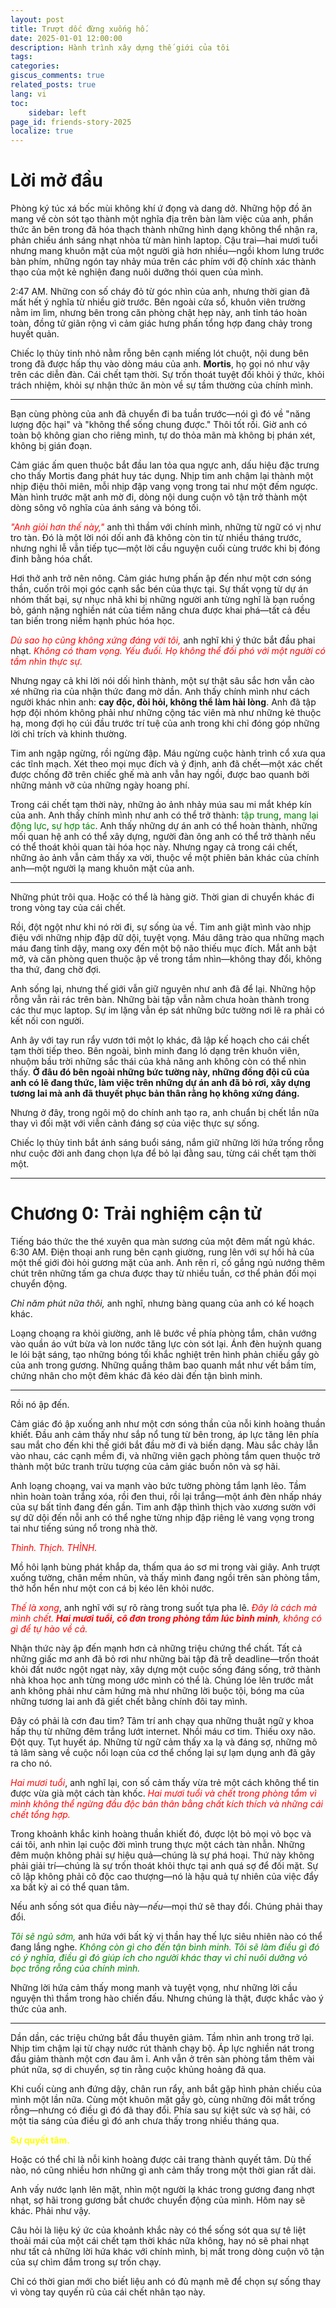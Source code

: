 ```yaml
---
layout: post
title: Trượt dốc đừng xuống hố.
date: 2025-01-01 12:00:00
description: Hành trình xây dựng thế giới của tôi
tags: 
categories: 
giscus_comments: true
related_posts: true
lang: vi
toc: 
    sidebar: left
page_id: friends-story-2025
localize: true
---
```


# Lời mở đầu

Phòng ký túc xá bốc mùi không khí ứ đọng và dang dở. Những hộp đồ ăn mang về còn sót tạo thành một nghĩa địa trên bàn làm việc của anh, phần thức ăn bên trong đã hóa thạch thành những hình dạng không thể nhận ra, phản chiếu ánh sáng nhạt nhòa từ màn hình laptop. Cậu trai—hai mươi tuổi nhưng mang khuôn mặt của một người già hơn nhiều—ngồi khom lưng trước bàn phím, những ngón tay nhảy múa trên các phím với độ chính xác thành thạo của một kẻ nghiện đang nuôi dưỡng thói quen của mình.

2:47 AM. Những con số cháy đỏ từ góc nhìn của anh, nhưng thời gian đã mất hết ý nghĩa từ nhiều giờ trước. Bên ngoài cửa sổ, khuôn viên trường nằm im lìm, nhưng bên trong căn phòng chật hẹp này, anh tỉnh táo hoàn toàn, đồng tử giãn rộng vì cảm giác hưng phấn tổng hợp đang chảy trong huyết quản.

Chiếc lọ thủy tinh nhỏ nằm rỗng bên cạnh miếng lót chuột, nội dung bên trong đã được hấp thụ vào dòng máu của anh. **Mortis**, họ gọi nó như vậy trên các diễn đàn. Cái chết tạm thời. Sự trốn thoát tuyệt đối khỏi ý thức, khỏi trách nhiệm, khỏi sự nhận thức ăn mòn về sự tầm thường của chính mình.

---
Bạn cùng phòng của anh đã chuyển đi ba tuần trước—nói gì đó về "năng lượng độc hại" và "không thể sống chung được." Thôi tốt rồi. Giờ anh có toàn bộ không gian cho riêng mình, tự do thỏa mãn mà không bị phán xét, không bị gián đoạn.

Cảm giác ấm quen thuộc bắt đầu lan tỏa qua ngực anh, dấu hiệu đặc trưng cho thấy Mortis đang phát huy tác dụng. Nhịp tim anh chậm lại thành một nhịp điệu thôi miên, mỗi nhịp đập vang vọng trong tai như một đếm ngược. Màn hình trước mặt anh mờ đi, dòng nội dung cuộn vô tận trở thành một dòng sông vô nghĩa của ánh sáng và bóng tối.

*<span style="color:red">"Anh giỏi hơn thế này,"</span>* anh thì thầm với chính mình, những từ ngữ có vị như tro tàn. Đó là một lời nói dối anh đã không còn tin từ nhiều tháng trước, nhưng nghi lễ vẫn tiếp tục—một lời cầu nguyện cuối cùng trước khi bị đóng đinh bằng hóa chất.

Hơi thở anh trở nên nông. Cảm giác hưng phấn ập đến như một cơn sóng thần, cuốn trôi mọi góc cạnh sắc bén của thực tại. Sự thất vọng từ dự án nhóm thất bại, sự nhục nhã khi bị những người anh từng nghĩ là bạn ruồng bỏ, gánh nặng nghiền nát của tiềm năng chưa được khai phá—tất cả đều tan biến trong niềm hạnh phúc hóa học.

*<span style="color:red">Dù sao họ cũng không xứng đáng với tôi,</span>* anh nghĩ khi ý thức bắt đầu phai nhạt. *<span style="color:red">Không có tham vọng. Yếu đuối. Họ không thể đối phó với một người có tầm nhìn thực sự.</span>*

Nhưng ngay cả khi lời nói dối hình thành, một sự thật sâu sắc hơn vẫn cào xé những rìa của nhận thức đang mờ dần. Anh thấy chính mình như cách người khác nhìn anh: **cay độc, đòi hỏi, không thể làm hài lòng**. Anh đã tập hợp đội nhóm không phải như những cộng tác viên mà như những kẻ thuộc hạ, mong đợi họ cúi đầu trước trí tuệ của anh trong khi chỉ đóng góp những lời chỉ trích và khinh thường.

Tim anh ngập ngừng, rồi ngừng đập. Máu ngừng cuộc hành trình cổ xưa qua các tĩnh mạch. Xét theo mọi mục đích và ý định, anh đã chết—một xác chết được chống đỡ trên chiếc ghế mà anh vẫn hay ngồi, được bao quanh bởi những mảnh vỡ của những ngày hoang phí.

Trong cái chết tạm thời này, những ảo ảnh nhảy múa sau mi mắt khép kín của anh. Anh thấy chính mình như anh có thể trở thành: <span style="color:green">tập trung</span>, <span style="color:green">mang lại động lực</span>, <span style="color:green">sự hợp tác</span>. Anh thấy những dự án anh có thể hoàn thành, những mối quan hệ anh có thể xây dựng, người đàn ông anh có thể trở thành nếu có thể thoát khỏi quan tài hóa học này. Nhưng ngay cả trong cái chết, những ảo ảnh vẫn cảm thấy xa vời, thuộc về một phiên bản khác của chính anh—một người lạ mang khuôn mặt của anh.

---
Những phút trôi qua. Hoặc có thể là hàng giờ. Thời gian di chuyển khác đi trong vòng tay của cái chết.

Rồi, đột ngột như khi nó rời đi, sự sống ùa về. Tim anh giật mình vào nhịp điệu với những nhịp đập dữ dội, tuyệt vọng. Máu dâng trào qua những mạch máu đang tỉnh dậy, mang oxy đến một bộ não thiếu mục đích. Mắt anh bật mở, và căn phòng quen thuộc ập về trong tầm nhìn—không thay đổi, không tha thứ, đang chờ đợi.

Anh sống lại, nhưng thế giới vẫn giữ nguyên như anh đã để lại. Những hộp rỗng vẫn rải rác trên bàn. Những bài tập vẫn nằm chưa hoàn thành trong các thư mục laptop. Sự im lặng vẫn ép sát những bức tường nơi lẽ ra phải có kết nối con người.

Anh ây với tay run rẩy vươn tới một lọ khác, đã lập kế hoạch cho cái chết tạm thời tiếp theo. Bên ngoài, bình minh đang ló dạng trên khuôn viên, nhuộm bầu trời những sắc thái của khả năng anh không còn có thể nhìn thấy. **Ở đâu đó bên ngoài những bức tường này, những đồng đội cũ của anh có lẽ đang thức, làm việc trên những dự án anh đã bỏ rơi, xây dựng tương lai mà anh đã thuyết phục bản thân rằng họ không xứng đáng.**

Nhưng ở đây, trong ngôi mộ do chính anh tạo ra, anh chuẩn bị chết lần nữa thay vì đối mặt với viễn cảnh đáng sợ của việc thực sự sống.

Chiếc lọ thủy tinh bắt ánh sáng buổi sáng, nắm giữ những lời hứa trống rỗng như cuộc đời anh đang chọn lựa để bỏ lại đằng sau, từng cái chết tạm thời một.




---
# Chương 0: Trải nghiệm cận tử

Tiếng báo thức the thé xuyên qua màn sương của một đêm mất ngủ khác. 6:30 AM. Điện thoại anh rung bên cạnh giường, rung lên với sự hối hả của một thế giới đòi hỏi gương mặt của anh. Anh rên rỉ, cố gắng ngủ nướng thêm chút trên những tấm ga chưa được thay từ nhiều tuần, cơ thể phản đối mọi chuyển động.

*Chỉ năm phút nữa thôi,* anh nghĩ, nhưng bàng quang của anh có kế hoạch khác.

Loạng choạng ra khỏi giường, anh lê bước về phía phòng tắm, chân vướng vào quần áo vứt bừa và lon nước tăng lực còn sót lại. Ánh đèn huỳnh quang le lói bật sáng, tạo những bóng tối khắc nghiệt trên hình phản chiếu gầy gò của anh trong gương. Những quầng thâm bao quanh mắt như vết bầm tím, chứng nhân cho một đêm khác đã kéo dài đến tận bình minh.

---
Rồi nó ập đến.

Cảm giác đó ập xuống anh như một cơn sóng thần của nỗi kinh hoàng thuần khiết. Đầu anh cảm thấy như sắp nổ tung từ bên trong, áp lực tăng lên phía sau mắt cho đến khi thế giới bắt đầu mờ đi và biến dạng. Màu sắc chảy lẫn vào nhau, các cạnh mềm đi, và những viên gạch phòng tắm quen thuộc trở thành một bức tranh trừu tượng của cảm giác buồn nôn và sợ hãi.

Anh loạng choạng, vai va mạnh vào bức tường phòng tắm lạnh lẽo. Tầm nhìn hoàn toàn trắng xóa, rồi đen thui, rồi lại trắng—một ánh đèn nhấp nháy của sự bất tỉnh đang đến gần. Tim anh đập thình thịch vào xương sườn với sự dữ dội đến nỗi anh có thể nghe từng nhịp đập riêng lẻ vang vọng trong tai như tiếng súng nổ trong nhà thờ.

*<span style="color:red">Thình. Thịch. THÌNH.</span>*

Mồ hôi lạnh bùng phát khắp da, thấm qua áo sơ mi trong vài giây. Anh trượt xuống tường, chân mềm nhũn, và thấy mình đang ngồi trên sàn phòng tắm, thở hổn hển như một con cá bị kéo lên khỏi nước.

*<span style="color:red">Thế là xong</span>*, anh nghĩ với sự rõ ràng trong suốt tựa pha lê. *<span style="color:red">Đây là cách mà mình chết. <b>Hai mươi tuổi, cô đơn trong phòng tắm lúc bình minh</b>, không có gì để tự hào về cả.</span>*

Nhận thức này ập đến mạnh hơn cả những triệu chứng thể chất. Tất cả những giấc mơ anh đã bỏ rơi như những bài tập đã trễ deadline—trốn thoát khỏi đất nước ngột ngạt này, xây dựng một cuộc sống đáng sống, trở thành nhà khoa học anh từng mong ước mình có thể là. Chúng lóe lên trước mắt anh không phải như cảm hứng mà như những lời buộc tội, bóng ma của những tương lai anh đã giết chết bằng chính đôi tay mình.

Đây có phải là cơn đau tim? Tâm trí anh chạy qua những thuật ngữ y khoa hấp thụ từ những đêm trắng lướt internet. Nhồi máu cơ tim. Thiếu oxy não. Đột quỵ. Tụt huyết áp. Những từ ngữ cảm thấy xa lạ và đáng sợ, những mô tả lâm sàng về cuộc nổi loạn của cơ thể chống lại sự lạm dụng anh đã gây ra cho nó.

*<span style="color:red">Hai mươi tuổi</span>*, anh nghĩ lại, con số cảm thấy vừa trẻ một cách không thể tin được vừa già một cách tàn khốc. *<span style="color:red">Hai mươi tuổi và chết trong phòng tắm vì mình không thể ngừng đầu độc bản thân bằng chất kích thích và những cái chết tổng hợp.</span>*

Trong khoảnh khắc kinh hoàng thuần khiết đó, được lột bỏ mọi vỏ bọc và cái tôi, anh nhìn lại cuộc đời mình trung thực một cách tàn nhẫn. Những đêm muộn không phải sự hiệu quả—chúng là sự phá hoại. Thứ này không phải giải trí—chúng là sự trốn thoát khỏi thực tại anh quá sợ để đối mặt. Sự cô lập không phải cô độc cao thượng—nó là hậu quả tự nhiên của việc đẩy xa bất kỳ ai có thể quan tâm.

Nếu anh sống sót qua điều này—*nếu*—mọi thứ sẽ thay đổi. Chúng phải thay đổi.

*<span style="color:green">Tôi sẽ ngủ sớm,</span>* anh hứa với bất kỳ vị thần hay thế lực siêu nhiên nào có thể đang lắng nghe. *<span style="color:green">Không còn gì cho đến tận bình minh. Tôi sẽ làm điều gì đó có ý nghĩa, điều gì đó giúp ích cho người khác thay vì chỉ nuôi dưỡng vỏ bọc trống rỗng của chính mình.</span>*

Những lời hứa cảm thấy mong manh và tuyệt vọng, như những lời cầu nguyện thì thầm trong hào chiến đấu. Nhưng chúng là thật, được khắc vào ý thức của anh.

---
Dần dần, các triệu chứng bắt đầu thuyên giảm. Tầm nhìn anh trong trở lại. Nhịp tim chậm lại từ chạy nước rút thành chạy bộ. Áp lực nghiền nát trong đầu giảm thành một cơn đau âm ỉ. Anh vẫn ở trên sàn phòng tắm thêm vài phút nữa, sợ di chuyển, sợ tin rằng cuộc khủng hoảng đã qua.

Khi cuối cùng anh đứng dậy, chân run rẩy, anh bắt gặp hình phản chiếu của mình một lần nữa. Cùng một khuôn mặt gầy gò, cùng những đôi mắt trống rỗng—nhưng có điều gì đó đã thay đổi. Phía sau sự kiệt sức và sợ hãi, có một tia sáng của điều gì đó anh chưa thấy trong nhiều tháng qua.

**<span style="color:yellow">Sự quyết tâm.</span>**

Hoặc có thể chỉ là nỗi kinh hoàng được cải trang thành quyết tâm. Dù thế nào, nó cũng nhiều hơn những gì anh cảm thấy trong một thời gian rất dài.

Anh vấy nước lạnh lên mặt, nhìn một người lạ khác trong gương đang nhợt nhạt, sợ hãi trong gương bắt chước chuyển động của mình. Hôm nay sẽ khác. Phải như vậy.

Câu hỏi là liệu ký ức của khoảnh khắc này có thể sống sót qua sự tê liệt thoải mái của một cái chết tạm thời khác nữa không, hay nó sẽ phai nhạt như tất cả những lời hứa khác với chính mình, bị mất trong dòng cuộn vô tận của sự chìm đắm trong sự trốn chạy.

Chỉ có thời gian mới cho biết liệu anh có đủ mạnh mẽ để chọn sự sống thay vì vòng tay quyến rũ của cái chết nhân tạo này.